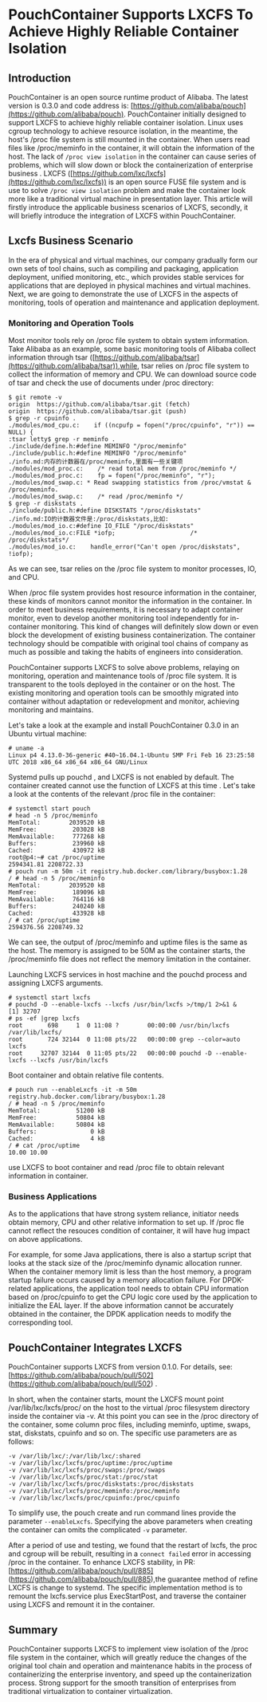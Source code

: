 # PouchContainer Supports LXCFS To Achieve Highly Reliable Container Isolation

## Introduction

PouchContainer is an open source runtime product of Alibaba. The latest version is 0.3.0 and code address is: [https://github.com/alibaba/pouch](https://github.com/alibaba/pouch). PouchContainer initially designed to support LXCFS to achieve highly reliable container isolation. Linux uses cgroup technology to achieve resource isolation, in the meantime, the host's /proc file system is still mounted in the container. When users read files like /proc/meminfo in the container, it will obtain the information of the host. The lack of `/proc view isolation` in the container can cause series of problems, which will slow down or block the containerization of enterprise business . LXCFS ([https://github.com/lxc/lxcfs](https://github.com/lxc/lxcfs)) is an open source FUSE file system and is use to solve `/proc view isolation` problem and make the container look more like a traditional virtual machine in presentation layer. This article will firstly introduce the applicable business scenarios of LXCFS, secondly, it will briefly introduce the integration of LXCFS within PouchContainer.

## Lxcfs Business Scenario

In the era of physical and virtual machines, our company gradually form our own sets of tool chains, such as compiling and packaging, application deployment, unified monitoring, etc., which provides stable services for applications that are deployed in physical machines and virtual machines. Next, we are going to demonstrate the use of LXCFS in the aspects of monitoring, tools of operation and maintenance and application deployment.

### Monitoring and Operation Tools

Most monitor tools rely on /proc file system to obtain system information. Take Alibaba as an example, some basic monitoring tools of Alibaba collect information through tsar ([https://github.com/alibaba/tsar](https://github.com/alibaba/tsar)),while, tsar relies on /proc file system to collect the information of memory and CPU. We can download source code of tsar and check the use of documents under /proc directory:
```
$ git remote -v
origin	https://github.com/alibaba/tsar.git (fetch)
origin	https://github.com/alibaba/tsar.git (push)
$ grep -r cpuinfo .
./modules/mod_cpu.c:    if ((ncpufp = fopen("/proc/cpuinfo", "r")) == NULL) {
:tsar letty$ grep -r meminfo .
./include/define.h:#define MEMINFO "/proc/meminfo"
./include/public.h:#define MEMINFO "/proc/meminfo"
./info.md:内存的计数器在/proc/meminfo,里面有一些关键项
./modules/mod_proc.c:    /* read total mem from /proc/meminfo */
./modules/mod_proc.c:    fp = fopen("/proc/meminfo", "r");
./modules/mod_swap.c: * Read swapping statistics from /proc/vmstat & /proc/meminfo.
./modules/mod_swap.c:    /* read /proc/meminfo */
$ grep -r diskstats .
./include/public.h:#define DISKSTATS "/proc/diskstats"
./info.md:IO的计数器文件是:/proc/diskstats,比如:
./modules/mod_io.c:#define IO_FILE "/proc/diskstats"
./modules/mod_io.c:FILE *iofp;                     /* /proc/diskstats*/
./modules/mod_io.c:    handle_error("Can't open /proc/diskstats", !iofp);
```

As we can see, tsar relies on the /proc file system to monitor processes, IO, and CPU.

When /proc file system provides host resource information in the container, these kinds of monitors cannot monitor the information in the container. In order to meet business requirements, it is necessary to adapt container monitor, even to develop another monitoring tool independently for in-container monitoring. This kind of changes will definitely slow down or even block the development of existing business containerization. The container technology should be compatible with original tool chains of company as much as possible and taking the habits of engineers into consideration.

PouchContainer supports LXCFS to solve above problems, relaying on monitoring, operation and maintenance tools of /proc file system. It is transparent to the tools deployed in the container or on the host. The existing monitoring and operation tools can be smoothly migrated into container without adaptation or redevelopment and monitor, achieving monitoring and maintains.

Let's take a look at the example and install PouchContainer 0.3.0 in an Ubuntu virtual machine:

```
# uname -a
Linux p4 4.13.0-36-generic #40~16.04.1-Ubuntu SMP Fri Feb 16 23:25:58 UTC 2018 x86_64 x86_64 x86_64 GNU/Linux
```

Systemd pulls up pouchd , and LXCFS is not enabled by default. The container created cannot use the function of LXCFS at this time . Let's take a look at the contents of the relevant /proc file in the container:

```
# systemctl start pouch
# head -n 5 /proc/meminfo
MemTotal:        2039520 kB
MemFree:          203028 kB
MemAvailable:     777268 kB
Buffers:          239960 kB
Cached:           430972 kB
root@p4:~# cat /proc/uptime
2594341.81 2208722.33
# pouch run -m 50m -it registry.hub.docker.com/library/busybox:1.28
/ # head -n 5 /proc/meminfo
MemTotal:        2039520 kB
MemFree:          189096 kB
MemAvailable:     764116 kB
Buffers:          240240 kB
Cached:           433928 kB
/ # cat /proc/uptime
2594376.56 2208749.32
```

We can see, the output of /proc/meminfo and uptime files is the same as the host. The memory is assigned to be 50M as the container starts, the /proc/meminfo file does not reflect the memory limitation in the container.

Launching LXCFS services in host machine and the pouchd process and assigning LXCFS arguments.
```
# systemctl start lxcfs
# pouchd -D --enable-lxcfs --lxcfs /usr/bin/lxcfs >/tmp/1 2>&1 &
[1] 32707
# ps -ef |grep lxcfs
root       698     1  0 11:08 ?        00:00:00 /usr/bin/lxcfs /var/lib/lxcfs/
root       724 32144  0 11:08 pts/22   00:00:00 grep --color=auto lxcfs
root     32707 32144  0 11:05 pts/22   00:00:00 pouchd -D --enable-lxcfs --lxcfs /usr/bin/lxcfs
```

Boot container and obtain relative file contents.
```
# pouch run --enableLxcfs -it -m 50m registry.hub.docker.com/library/busybox:1.28
/ # head -n 5 /proc/meminfo
MemTotal:          51200 kB
MemFree:           50804 kB
MemAvailable:      50804 kB
Buffers:               0 kB
Cached:                4 kB
/ # cat /proc/uptime
10.00 10.00
```

use LXCFS to boot container and read /proc file to obtain relevant information in container.

### Business Applications

As to the applications that have strong system reliance, initiator needs obtain memory, CPU and other relative information to set up. 
If /proc fle cannot reflect the resouces condition of container, it will have hug impact on above applications.

For example, for some Java applications, there is also a startup script that looks at the stack size of the /proc/meminfo dynamic allocation runner. When the container memory limit is less than the host memory, a program startup failure occurs caused by a memory allocation failure. For DPDK-related applications, the application tool needs to obtain CPU information based on /proc/cpuinfo to get the CPU logic core used by the application to initialize the EAL layer. If the above information cannot be accurately obtained in the container, the DPDK application needs to modify the corresponding tool.

## PouchContainer Integrates LXCFS

PouchContainer supports LXCFS from version 0.1.0. For details, see: [https://github.com/alibaba/pouch/pull/502] (https://github.com/alibaba/pouch/pull/502) .

In short, when the container starts, mount the LXCFS mount point /var/lib/lxc/lxcfs/proc/ on the host to the virtual /proc filesystem directory inside the container via -v. At this point you can see in the /proc directory of the container, some column proc files, including meminfo, uptime, swaps, stat, diskstats, cpuinfo and so on. The specific use parameters are as follows:

```
-v /var/lib/lxc/:/var/lib/lxc/:shared
-v /var/lib/lxc/lxcfs/proc/uptime:/proc/uptime 
-v /var/lib/lxc/lxcfs/proc/swaps:/proc/swaps 
-v /var/lib/lxc/lxcfs/proc/stat:/proc/stat 
-v /var/lib/lxc/lxcfs/proc/diskstats:/proc/diskstats 
-v /var/lib/lxc/lxcfs/proc/meminfo:/proc/meminfo 
-v /var/lib/lxc/lxcfs/proc/cpuinfo:/proc/cpuinfo
```

To simplify use, the pouch create and run command lines provide the parameter `--enableLxcfs`. Specifying the above parameters when creating the container can omits the complicated `-v` parameter.

After a period of use and testing, we found that the restart of lxcfs, the proc and cgroup will be rebuilt, resulting in a `connect failed` error in accessing /proc in the container. To enhance LXCFS stability, in PR:[https://github.com/alibaba/pouch/pull/885] (https://github.com/alibaba/pouch/pull/885),the guarantee method of refine LXCFS is change to systemd. The specific implementation method is to remount the lxcfs.service plus ExecStartPost, and traverse the container using LXCFS and remount it in the container.

## Summary
PouchContainer supports LXCFS to implement view isolation of the /proc file system in the container, which will greatly reduce the changes of the original tool chain and operation and maintenance habits in the process of containerizing the enterprise inventory, and speed up the containerization process. Strong support for the smooth transition of enterprises from traditional virtualization to container virtualization.
